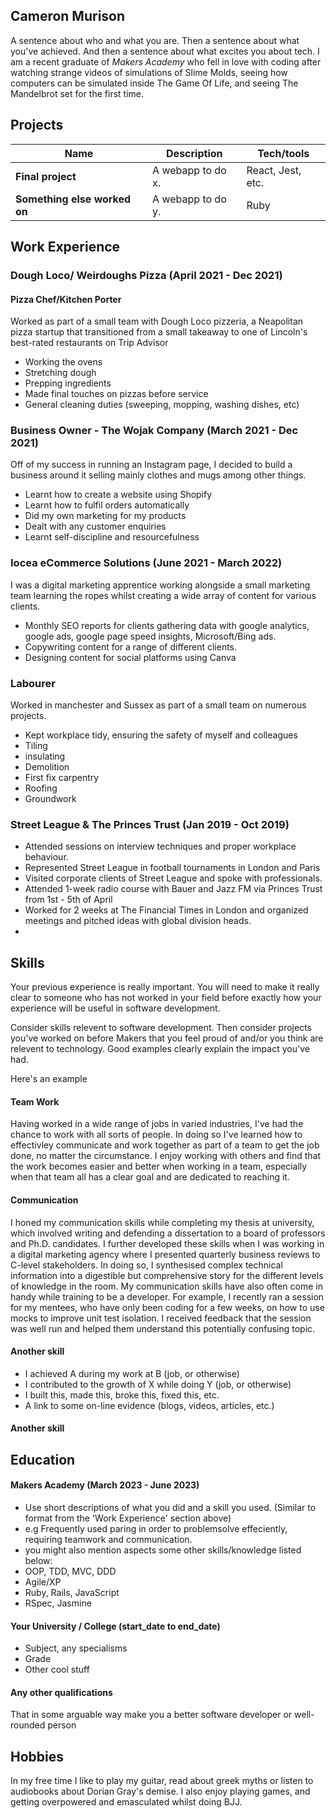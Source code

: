 ## Cameron Murison

A sentence about who and what you are. Then a sentence about what you've achieved. And then a sentence about what excites you about tech.
I am a recent graduate of *Makers Academy* who fell in love with coding after watching strange videos of simulations of Slime Molds, seeing how computers can be simulated inside The Game Of Life, and seeing The Mandelbrot set for the first time.

## Projects

| Name                         | Description       | Tech/tools        |
| ---------------------------- | ----------------- | ----------------- |
| **Final project**            | A webapp to do x. | React, Jest, etc. |
| **Something else worked on** | A webapp to do y. | Ruby              |

## Work Experience ##

### Dough Loco/ Weirdoughs Pizza (April 2021 - Dec 2021) ###  
#### Pizza Chef/Kitchen Porter ####

Worked as part of a small team with Dough Loco pizzeria, a Neapolitan pizza startup that transitioned from a small takeaway to one of Lincoln's best-rated restaurants on Trip Advisor

* Working the ovens
* Stretching dough
* Prepping ingredients 
* Made final touches on pizzas before service 
* General cleaning duties (sweeping, mopping, washing dishes, etc)

### Business Owner - The Wojak Company (March 2021 - Dec 2021) ###

Off of my success in running an Instagram page, I decided to build a business around it selling mainly clothes and mugs among other things.

* Learnt how to create a website using Shopify
* Learnt how to fulfil orders automatically
* Did my own marketing for my products
* Dealt with any customer enquiries
* Learnt self-discipline and resourcefulness

### Iocea eCommerce Solutions (June 2021 - March 2022) ###

I was a digital marketing apprentice working alongside a small marketing team learning the ropes whilst creating a wide array of content for various clients.

* Monthly SEO reports for clients gathering data with google analytics, google ads, google page speed insights, Microsoft/Bing ads.
* Copywriting content for a range of different clients.
* Designing content for social platforms using Canva

### Labourer ###

Worked in manchester and Sussex as part of a small team on numerous projects. 

* Kept workplace tidy, ensuring the safety of myself and colleagues 
* Tiling
* insulating 
* Demolition 
* First fix carpentry
* Roofing
* Groundwork 


### Street League & The Princes Trust (Jan 2019 - Oct 2019) ###

* Attended sessions on interview techniques and proper workplace behaviour.
* Represented Street League in football tournaments in London and Paris
* Visited corporate clients of Street League and spoke with professionals.
* Attended 1-week radio course with Bauer and Jazz FM via Princes Trust from 1st - 5th of April
* Worked for 2 weeks at The Financial Times in London and organized meetings and pitched ideas with global division heads. 
* 

## Skills

Your previous experience is really important. You will need to make it really clear to someone who has not worked in your field before exactly how your experience will be useful in software development.

Consider skills relevent to software development. Then consider projects you've worked on before Makers that you feel proud of and/or you think are relevent to technology. Good examples clearly explain the impact you've had. 


Here's an example

#### Team Work
Having worked in a wide range of jobs in varied industries, I've had the chance to work with all sorts of people. In doing so I've learned how to effectivley communicate and work together as part of a team to get the job done, no matter the circumstance. I enjoy working with others and find that the work becomes easier and better when working in a team, especially when that team all has a clear goal and are dedicated to reaching it.

#### Communication
I honed my communication skills while completing my thesis at university, which involved writing and defending a dissertation to a board of professors and Ph.D. candidates. I further developed these skills when I was working in a digital marketing agency where I presented quarterly business reviews to C-level stakeholders. In doing so, I synthesised complex technical information into a digestible but comprehensive story for the different levels of knowledge in the room. My communication skills have also often come in handy while training to be a developer. For example, I recently ran a session for my mentees, who have only been coding for a few weeks, on how to use mocks to improve unit test isolation. I received feedback that the session was well run and helped them understand this potentially confusing topic.

#### Another skill

- I achieved A during my work at B (job, or otherwise)
- I contributed to the growth of X while doing Y (job, or otherwise)
- I built this, made this, broke this, fixed this, etc.
- A link to some on-line evidence (blogs, videos, articles, etc.)

#### Another skill


## Education

#### Makers Academy (March 2023 - June 2023)
- Use short descriptions of what you did and a skill you used. (Similar to format from the 'Work Experience' section above)
- e.g Frequently used paring in order to problemsolve effeciently, requiring teamwork and communication.
- you might also mention aspects some other skills/knowledge listed below: 
- OOP, TDD, MVC, DDD
- Agile/XP
- Ruby, Rails, JavaScript
- RSpec, Jasmine

#### Your University / College (start_date to end_date)

- Subject, any specialisms
- Grade
- Other cool stuff

#### Any other qualifications

That in some arguable way make you a better software developer or well-rounded person

## Hobbies
In my free time I like to play my guitar, read about greek myths or listen to audiobooks about Dorian Gray's demise. I also enjoy playing games, and getting overpowered and emasculated whilst doing BJJ.
